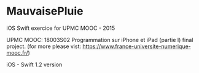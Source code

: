 # MauvaisePluie
iOS Swift exercice for UPMC MOOC - 2015

UPMC MOOC: 18003S02 Programmation sur iPhone et iPad (partie I) final project.
(for more please vist: https://www.france-universite-numerique-mooc.fr/)

iOS - Swift 1.2 version

